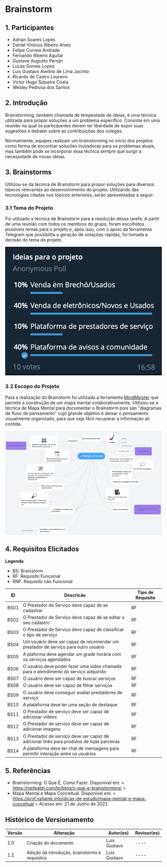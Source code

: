 # Brainstorm

## 1. Participantes

* Adrian Soares Lopes
* Daniel Vinicius Ribeiro Alves
* Felipe Correia Andrade
* Fernando Ribeiro Aguilar
* Gustave Augusto Persijn
* Lucas Gomes Lopes
* Luis Gustavo Avelino de Lima Jacinto
* Ricardo de Castro Loureiro
* Victor Hugo Siqueira Costa
* Wesley Pedrosa dos Santos 

## 2. Introdução

Brainstorming, também chamada de tempestade de ideias, é uma técnica utilizada para propor soluções a um problema específico. Consiste em uma reunião na qual os participantes devem ter liberdade de expor suas sugestões e debater sobre as contribuições dos colegas.

Normalmente, equipes realizam um brainstorming no início dos projetos como forma de encontrar soluções inovadoras para os problemas atuais, mas também pode se incorporar essa técnica sempre que surgir a necessidade de novas ideias.

## 3. Brainstorms

Utilizou-se da técnica de Brainstorm para propor soluções para diversos tópicos relevantes ao desenvolvimento do projeto. Utilizando das tecnologias citadas nos tópicos anteriores, serão apresentadas a seguir:

### 3.1 Tema do Projeto

Foi utilizado a técnica de Brainstorm para a resolução dessa tarefa. A partir de uma reunião com todos os membros do grupo, foram escolhidos possíveis temas para o projeto e, após isso, com o apoio da ferramenta Telegram que possibilita a geração de votações rápidas, foi tomada a decisão do tema do projeto.

![alt text](./.././../../../../assets/brainstorm/telegram.png)

### 3.2 Escopo do Projeto

Para a realização do Brainstorm foi utilizada a ferramenta [MindMeister](https://www.mindmeister.com/) que permite a construção de um mapa mental colaborativamente. Utilizou-se a técnica de Mapa Mental para documentar o Brainstorm pois são "diagramas de fluxo de pensamento" cujo grande objetivo é deixar o pensamento visualmente organizado, para que seja fácil recuperar a informação ali contida.

![alt text](./.././../../../../assets/\brainstorm/mindmeister.png)

## 4. Requisitos Elicitados

**Legenda**
* BS: Brainstorm
* RF: Requisito Funcional
* RNF: Requisito não Funcional

ID | Descricão | Tipo de Requisito | 
---- | ---- | ----
BS01 | O Prestador de Serviço deve capaz de se cadastrar | RF
BS02 | O Prestador de Serviço deve capaz de se editar o seu cadastro | RF
BS03 | O Prestador de Serviço deve capaz de classificar o tipo de serviço | RF
BS04 | Um usuário deve ser capaz de recomendar um prestador de serviço para outro usuário | RF
BS05 | A plaforma deve agendar um grade horária com os serviços agendados | RF
BS06 | O usuário deve poder fazer uma vídeo chamada para o atendimento do serviço adquirido | RF
BS07 | O usuário deve ser capaz de buscar serviços | RF
BS08 | O usuário deve ser capaz de filtrar serviços | RF
BS09 | O usuário deve conseguir avaliar prestadores de serviço | RF
BS10 | A plataforma deve ter uma seção de destaque | RF
BS11 | O Prestador de serviço deve ser capaz de adicionar vídeos | RF
BS12 | O Prestador de serviço deve ser capaz de adicionar imagens | RF
BS13 | O Prestador de serviço deve ser capaz de adicionar links para produtos de lojas parceiras | RF
BS14 | A plataforma deve ter chat de mensagens para permitir interação entre os usuários | RF

## 5. Referências
* Brainstorming: O Que É, Como Fazer. Disponível em: < https://neilpatel.com/br/blog/o-que-e-brainstorming/ >
* Mapa Mental e Mapa Conceitual. Disponível em: < https://prof.valiante.info/dicas-de-estudo/mapa-mental-e-mapa-conceitual > Acesso em: 21 de Junho de 2022

## Histórico de Versionamento

Versão |       Alteração       |    Autor(es)   |    Revisor(es) 
---- | ---- | ---- | ---- 
1.0 | Criação do documento | Luis Gustavo |  ---- 
1.1 | Adição da introdução, brainstorms e requisitos | Luis Gustavo |  ---- 